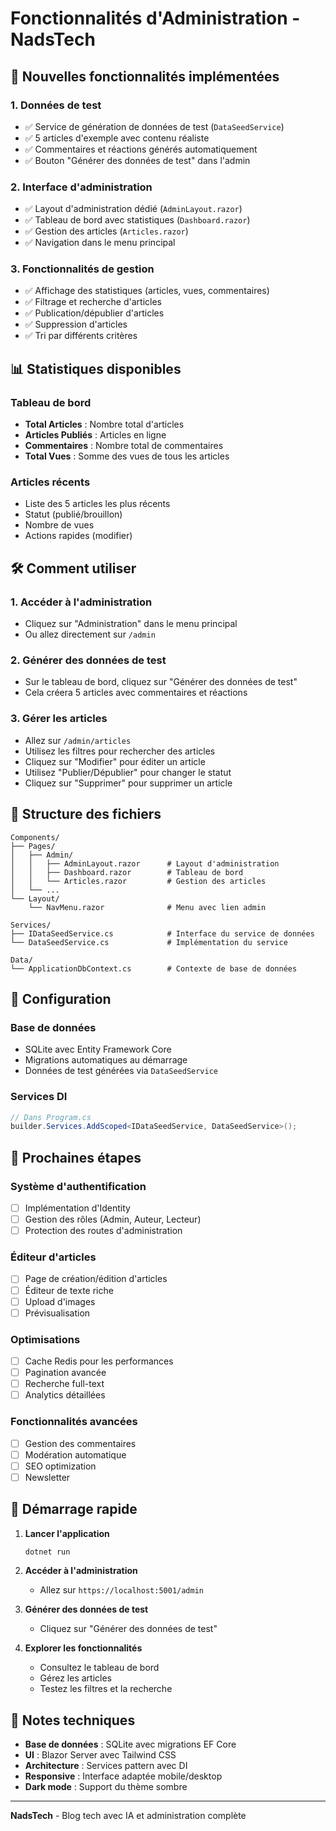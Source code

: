 # Fonctionnalités d'Administration - NadsTech

## 🚀 Nouvelles fonctionnalités implémentées

### 1. **Données de test**
- ✅ Service de génération de données de test (`DataSeedService`)
- ✅ 5 articles d'exemple avec contenu réaliste
- ✅ Commentaires et réactions générés automatiquement
- ✅ Bouton "Générer des données de test" dans l'admin

### 2. **Interface d'administration**
- ✅ Layout d'administration dédié (`AdminLayout.razor`)
- ✅ Tableau de bord avec statistiques (`Dashboard.razor`)
- ✅ Gestion des articles (`Articles.razor`)
- ✅ Navigation dans le menu principal

### 3. **Fonctionnalités de gestion**
- ✅ Affichage des statistiques (articles, vues, commentaires)
- ✅ Filtrage et recherche d'articles
- ✅ Publication/dépublier d'articles
- ✅ Suppression d'articles
- ✅ Tri par différents critères

## 📊 Statistiques disponibles

### Tableau de bord
- **Total Articles** : Nombre total d'articles
- **Articles Publiés** : Articles en ligne
- **Commentaires** : Nombre total de commentaires
- **Total Vues** : Somme des vues de tous les articles

### Articles récents
- Liste des 5 articles les plus récents
- Statut (publié/brouillon)
- Nombre de vues
- Actions rapides (modifier)

## 🛠️ Comment utiliser

### 1. Accéder à l'administration
- Cliquez sur "Administration" dans le menu principal
- Ou allez directement sur `/admin`

### 2. Générer des données de test
- Sur le tableau de bord, cliquez sur "Générer des données de test"
- Cela créera 5 articles avec commentaires et réactions

### 3. Gérer les articles
- Allez sur `/admin/articles`
- Utilisez les filtres pour rechercher des articles
- Cliquez sur "Modifier" pour éditer un article
- Utilisez "Publier/Dépublier" pour changer le statut
- Cliquez sur "Supprimer" pour supprimer un article

## 📁 Structure des fichiers

```
Components/
├── Pages/
│   ├── Admin/
│   │   ├── AdminLayout.razor      # Layout d'administration
│   │   ├── Dashboard.razor        # Tableau de bord
│   │   └── Articles.razor         # Gestion des articles
│   └── ...
└── Layout/
    └── NavMenu.razor              # Menu avec lien admin

Services/
├── IDataSeedService.cs            # Interface du service de données
└── DataSeedService.cs             # Implémentation du service

Data/
└── ApplicationDbContext.cs        # Contexte de base de données
```

## 🔧 Configuration

### Base de données
- SQLite avec Entity Framework Core
- Migrations automatiques au démarrage
- Données de test générées via `DataSeedService`

### Services DI
```csharp
// Dans Program.cs
builder.Services.AddScoped<IDataSeedService, DataSeedService>();
```

## 🎯 Prochaines étapes

### Système d'authentification
- [ ] Implémentation d'Identity
- [ ] Gestion des rôles (Admin, Auteur, Lecteur)
- [ ] Protection des routes d'administration

### Éditeur d'articles
- [ ] Page de création/édition d'articles
- [ ] Éditeur de texte riche
- [ ] Upload d'images
- [ ] Prévisualisation

### Optimisations
- [ ] Cache Redis pour les performances
- [ ] Pagination avancée
- [ ] Recherche full-text
- [ ] Analytics détaillées

### Fonctionnalités avancées
- [ ] Gestion des commentaires
- [ ] Modération automatique
- [ ] SEO optimization
- [ ] Newsletter

## 🚀 Démarrage rapide

1. **Lancer l'application**
   ```bash
   dotnet run
   ```

2. **Accéder à l'administration**
   - Allez sur `https://localhost:5001/admin`

3. **Générer des données de test**
   - Cliquez sur "Générer des données de test"

4. **Explorer les fonctionnalités**
   - Consultez le tableau de bord
   - Gérez les articles
   - Testez les filtres et la recherche

## 📝 Notes techniques

- **Base de données** : SQLite avec migrations EF Core
- **UI** : Blazor Server avec Tailwind CSS
- **Architecture** : Services pattern avec DI
- **Responsive** : Interface adaptée mobile/desktop
- **Dark mode** : Support du thème sombre

---

**NadsTech** - Blog tech avec IA et administration complète 